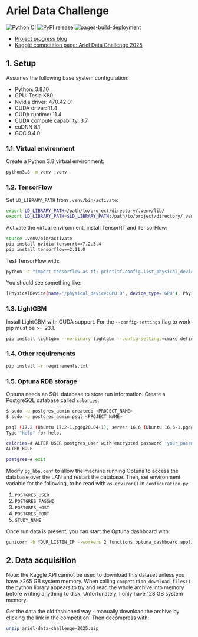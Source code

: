 # Ariel Data Challenge
[![Python CI](https://github.com/gperdrizet/ariel-data-challenge/actions/workflows/python_ci.yml/badge.svg)](https://github.com/gperdrizet/ariel-data-challenge/actions/workflows/python_ci.yml)
[![PyPI release](https://github.com/gperdrizet/ariel-data-challenge/actions/workflows/publish_pypi.yml/badge.svg)](https://github.com/gperdrizet/ariel-data-challenge/actions/workflows/publish_pypi.yml)
[![pages-build-deployment](https://github.com/gperdrizet/ariel-data-challenge/actions/workflows/pages/pages-build-deployment/badge.svg)](https://github.com/gperdrizet/ariel-data-challenge/actions/workflows/pages/pages-build-deployment)

- [Project progress blog](https://gperdrizet.github.io/ariel-data-challenge/)
- [Kaggle competition page: Ariel Data Challenge 2025](https://www.kaggle.com/competitions/ariel-data-challenge-2025/overview)

## 1. Setup

Assumes the following base system configuration:

- Python: 3.8.10
- GPU: Tesla K80
- Nvidia driver: 470.42.01
- CUDA driver: 11.4
- CUDA runtime: 11.4
- CUDA compute capability: 3.7
- cuDNN 8.1
- GCC 9.4.0

### 1.1. Virtual environment

Create a Python 3.8 virtual environment:

```bash
python3.8 -m venv .venv
```

### 1.2. TensorFlow

Set `LD_LIBRARY_PATH` from `.venv/bin/activate`:

```bash
export LD_LIBRARY_PATH=/path/to/project/directory/.venv/lib/
export LD_LIBRARY_PATH=$LD_LIBRARY_PATH:/path/to/project/directory/.venv/lib/python3.8/site-packages/tensorrt/
```

Activate the virtual environment, install TensorRT and TensorFlow:

```bash
source .venv/bin/activate
pip install nvidia-tensorrt==7.2.3.4
pip install tensorflow==2.11.0
```

Test TensorFlow with:

```bash
python -c "import tensorflow as tf; print(tf.config.list_physical_devices('GPU'))"
```

You should see something like:

```bash
[PhysicalDevice(name='/physical_device:GPU:0', device_type='GPU'), PhysicalDevice(name='/physical_device:GPU:1', device_type='GPU'), PhysicalDevice(name='/physical_device:GPU:2', device_type='GPU')]
```

### 1.3. LightGBM

Install LightGBM with CUDA support. For the `--config-settings` flag to work pip must be >= 23.1.

```bash
pip install lightgbm --no-binary lightgbm --config-settings=cmake.define.USE_CUDA=ON
```

### 1.4. Other requirements

```bash
pip install -r requirements.txt
```

### 1.5. Optuna RDB storage

Optuna needs an SQL database to store run information. Create a PostgreSQL database called `calories`:

```bash
$ sudo -u postgres_admin createdb <PROJECT_NAME>
$ sudo -u postgres_admin psql <PROJECT_NAME>

psql (17.2 (Ubuntu 17.2-1.pgdg20.04+1), server 16.6 (Ubuntu 16.6-1.pgdg20.04+1))
Type "help" for help.

calories=# ALTER USER postgres_user with encrypted password 'your_password';
ALTER ROLE

postgres=# exit
```

Modify `pg_hba.conf` to allow the machine running Optuna to access the database over the LAN and restart the database. Then, set environment variable for the following, to be read with `os.environ()` in `configuration.py`.

1. `POSTGRES_USER`
2. `POSTGRES_PASSWD`
3. `POSTGRES_HOST`
4. `POSTGRES_PORT`
5. `STUDY_NAME`

Once run data is present, you can start the Optuna dashboard with:

```bash
gunicorn -b YOUR_LISTEN_IP --workers 2 functions.optuna_dashboard:application
```

## 2. Data acquisition

Note: the Kaggle API cannot be used to download this dataset unless you have >265 GB system memory. When calling `competition_download_files()` the python library appears to try and read the whole archive into memory before writing anything to disk. Unfortunately, I only have 128 GB system memory.

Get the data the old fashioned way - manually download the archive by clicking the link in the competition. Then decompress with:

```bash
unzip ariel-data-challenge-2025.zip
```
